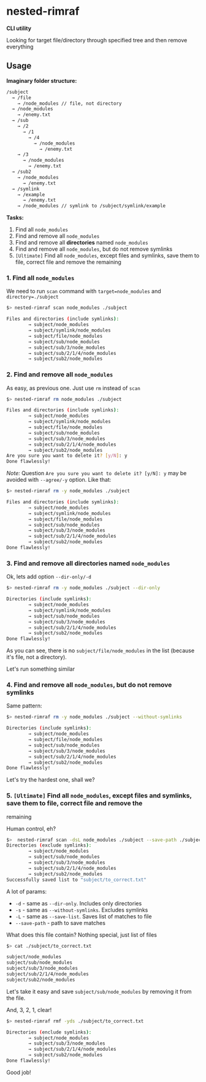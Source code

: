 # nested-rimraf

**CLI utility**

Looking for target file/directory through specified tree and then remove everything

## Usage

**Imaginary folder structure:**

```bash
/subject
  → /file
    → /node_modules // file, not directory
  → /node_modules
    → /enemy.txt
  → /sub
    → /2
      → /1
        → /4
          → /node_modules
            → /enemy.txt
    → /3
      → /node_modules
        → /enemy.txt
  → /sub2
    → /node_modules
      → /enemy.txt
  → /symlink
    → /example
      → /enemy.txt
    → /node_modules // symlink to /subject/symlink/example
```

**Tasks:**

1. Find all `node_modules`
2. Find and remove all `node_modules`
3. Find and remove all **directories** named `node_modules`
4. Find and remove all `node_modules`, but do not remove symlinks
5. `[Ultimate]` Find all `node_modules`, except files and symlinks, save them to file, correct file and remove the
   remaining

### 1. Find all `node_modules`

We need to run `scan` command with `target=node_modules` and `directory=./subject`

```bash
$> nested-rimraf scan node_modules ./subject

Files and directories (include symlinks):
        → subject/node_modules
        → subject/symlink/node_modules
        → subject/file/node_modules
        → subject/sub/node_modules
        → subject/sub/3/node_modules
        → subject/sub/2/1/4/node_modules
        → subject/sub2/node_modules

```

### 2. Find and remove all `node_modules`

As easy, as previous one. Just use `rm` instead of `scan`
```bash
$> nested-rimraf rm node_modules ./subject

Files and directories (include symlinks):
        → subject/node_modules
        → subject/symlink/node_modules
        → subject/file/node_modules
        → subject/sub/node_modules
        → subject/sub/3/node_modules
        → subject/sub/2/1/4/node_modules
        → subject/sub2/node_modules
Are you sure you want to delete it? [y/N]: y
Done flawlessly!
```

_Note:_ Question `Are you sure you want to delete it? [y/N]: y` may be avoided with `--agree/-y` option. Like that:
```bash
$> nested-rimraf rm -y node_modules ./subject

Files and directories (include symlinks):
        → subject/node_modules
        → subject/symlink/node_modules
        → subject/file/node_modules
        → subject/sub/node_modules
        → subject/sub/3/node_modules
        → subject/sub/2/1/4/node_modules
        → subject/sub2/node_modules
Done flawlessly!
```

### 3. Find and remove all **directories** named `node_modules`

Ok, lets add option `--dir-only/-d`

```bash
$> nested-rimraf rm -y node_modules ./subject --dir-only 

Directories (include symlinks):
        → subject/node_modules
        → subject/symlink/node_modules
        → subject/sub/node_modules
        → subject/sub/3/node_modules
        → subject/sub/2/1/4/node_modules
        → subject/sub2/node_modules
Done flawlessly!
```

As you can see, there is no `subject/file/node_modules` in the list (because it's file, not a directory).

Let's run something similar

### 4. Find and remove all `node_modules`, but do not remove symlinks

Same pattern:

```bash
$> nested-rimraf rm -y node_modules ./subject --without-symlinks

Directories (include symlinks):
        → subject/node_modules
        → subject/file/node_modules
        → subject/sub/node_modules
        → subject/sub/3/node_modules
        → subject/sub/2/1/4/node_modules
        → subject/sub2/node_modules
Done flawlessly!
```

Let's try the hardest one, shall we?

### 5. `[Ultimate]` Find all `node_modules`, except files and symlinks, save them to file, correct file and remove the
   remaining

Human control, eh?

```bash
$>  nested-rimraf scan -dsL node_modules ./subject --save-path ./subject/to_correct.txt 
Directories (exclude symlinks):
        → subject/node_modules
        → subject/sub/node_modules
        → subject/sub/3/node_modules
        → subject/sub/2/1/4/node_modules
        → subject/sub2/node_modules
Successfully saved list to "subject/to_correct.txt"
```

A lot of params:
- `-d` - same as `--dir-only`. Includes only directories
- `-s` - same as `--without-symlinks`.  Excludes symlinks
- `-L` - same as `--save-list`. Saves list of matches to file
- `--save-path` - path to save matches

What does this file contain? Nothing special, just list of files
```bash
$> cat ./subject/to_correct.txt

subject/node_modules
subject/sub/node_modules
subject/sub/3/node_modules
subject/sub/2/1/4/node_modules
subject/sub2/node_modules
```

Let's take it easy and save `subject/sub/node_modules` by removing it from the file.

And, 3, 2, 1, clear!
```bash
$> nested-rimraf rmf -yds ./subject/to_correct.txt

Directories (enclude symlinks):
        → subject/node_modules
        → subject/sub/3/node_modules
        → subject/sub/2/1/4/node_modules
        → subject/sub2/node_modules
Done flawlessly!
```

Good job! 
